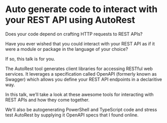 # Auto generate code to interact with your REST API using AutoRest

Does your code depend on crafting HTTP requests to REST APIs?

Have you ever wished that you could interact with your REST API as if it were a module or package in the language of your choice?

If so,
this talk is for you.

The AutoRest tool generates client libraries for accessing RESTful web services.
It leverages a specification called OpenAPI
(formerly known as Swagger)
which allows you define your REST API endpoints in a declaritive way.

In this talk,
we’ll take a look at these awesome tools for interacting with REST APIs and how they come together.

We'll also be autogenerating PowerShell and TypeScript code and stress test AutoRest by supplying it OpenAPI specs that I found online.
